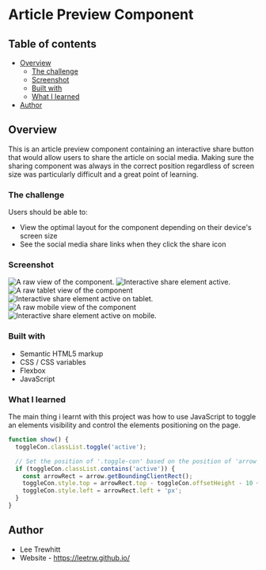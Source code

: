 # Article Preview Component

## Table of contents

- [Overview](#overview)
  - [The challenge](#the-challenge)
  - [Screenshot](#screenshot)
  - [Built with](#built-with)
  - [What I learned](#what-i-learned)
- [Author](#author)



## Overview

This is an article preview component containing an interactive share button that 
would allow users to share the article on social media. Making sure the sharing 
component was always in the correct position regardless of screen size was particularly 
difficult and a great point of learning.  


### The challenge

Users should be able to: 

- View the optimal layout for the component depending on their device's screen size
- See the social media share links when they click the share icon


### Screenshot

![A raw view of the component.](images/screenshots/screenshot1.jpg)
![Interactive share element active.](images/screenshots/screenshot2.jpg)
![A raw tablet view of the component](images/screenshots/screenshot3.jpg)
![Interactive share element active on tablet.](images/screenshots/screenshot4.jpg)
![A raw mobile view of the component](images/screenshots/screenshot5.jpg)
![Interactive share element active on mobile.](images/screenshots/screenshot6.jpg)


### Built with

- Semantic HTML5 markup
- CSS / CSS variables
- Flexbox
- JavaScript


### What I learned

The main thing i learnt with this project was how to use JavaScript to 
toggle an elements visibility and control the elements positioning on 
the page.

```js
function show() {
  toggleCon.classList.toggle('active');

  // Set the position of '.toggle-con' based on the position of 'arrow'
  if (toggleCon.classList.contains('active')) {
    const arrowRect = arrow.getBoundingClientRect();
    toggleCon.style.top = arrowRect.top - toggleCon.offsetHeight - 10 + 'px';
    toggleCon.style.left = arrowRect.left + 'px';
  }
}
```

## Author
- Lee Trewhitt
- Website - https://leetrw.github.io/


